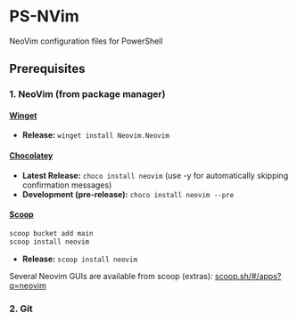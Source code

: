 # PS-NVim

NeoVim configuration files for PowerShell

## Prerequisites

### 1. NeoVim (from package manager)

#### [Winget](https://docs.microsoft.com/en-us/windows/package-manager/winget/)

- **Release:** `winget install Neovim.Neovim`

#### [Chocolatey](https://chocolatey.org)

- **Latest Release:** `choco install neovim` (use -y for automatically skipping confirmation messages)
- **Development (pre-release):** `choco install neovim --pre`

#### [Scoop](https://scoop.sh/)

```powershell
scoop bucket add main
scoop install neovim
```

- **Release:** `scoop install neovim`

Several Neovim GUIs are available from scoop (extras): [scoop.sh/#/apps?q=neovim](https://scoop.sh/#/apps?q=neovim)

### 2. Git

